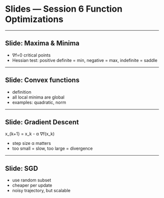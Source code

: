 
# Slides — Session 6 Function Optimizations

---  
## Slide: Maxima & Minima
- ∇f=0 critical points
- Hessian test: positive definite = min, negative = max, indefinite = saddle

---  
## Slide: Convex functions
- definition
- all local minima are global
- examples: quadratic, norm

---  
## Slide: Gradient Descent
x_{k+1} = x_k - α ∇f(x_k)
- step size α matters
- too small = slow, too large = divergence

---  
## Slide: SGD
- use random subset
- cheaper per update
- noisy trajectory, but scalable